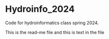 # Hydroinfo_2024
Code for hydroinformatics class spring 2024.

This is the read-me file and this is text in the file
